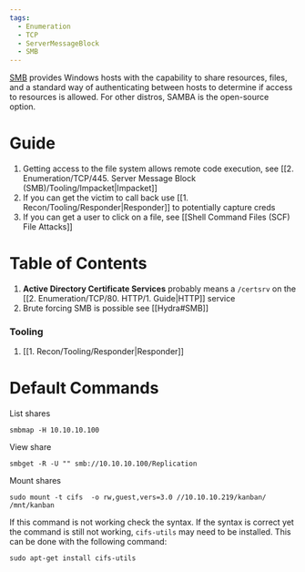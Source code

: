 ```yaml
---
tags:
  - Enumeration
  - TCP
  - ServerMessageBlock
  - SMB
---
```

[SMB](https://learn.microsoft.com/en-us/openspecs/windows_protocols/ms-smb2/4287490c-602c-41c0-a23e-140a1f137832) provides Windows hosts with the capability to share resources, files, and a standard way of authenticating between hosts to determine if access to resources is allowed. For other distros, SAMBA is the open-source option.

# Guide

1. Getting access to the file system allows remote code execution, see [[2. Enumeration/TCP/445. Server Message Block (SMB)/Tooling/Impacket|Impacket]]
2. If you can get the victim to call back use [[1. Recon/Tooling/Responder|Responder]] to potentially capture creds
3. If you can get a user to click on a file, see [[Shell Command Files (SCF) File Attacks]]

# Table of Contents

1. **Active Directory Certificate Services** probably means a `/certsrv` on the [[2. Enumeration/TCP/80. HTTP/1. Guide|HTTP]] service
2. Brute forcing SMB is possible see [[Hydra#SMB]]

### Tooling 

1. [[1. Recon/Tooling/Responder|Responder]]
# Default Commands 

List shares

```
smbmap -H 10.10.10.100
```

View share 

```
smbget -R -U "" smb://10.10.10.100/Replication
```

Mount shares 

```
sudo mount -t cifs  -o rw,guest,vers=3.0 //10.10.10.219/kanban/ /mnt/kanban
```

If this command is not working check the syntax. If the syntax is correct yet the command is still not working, `cifs-utils` may need to be installed. This can be done with the following command:

```shell-session
sudo apt-get install cifs-utils
```